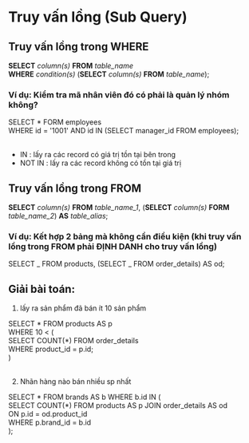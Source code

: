 # Truy vấn lồng (Sub Query)

## Truy vấn lồng trong WHERE

**SELECT** _column(s)_ **FROM** _table_name_<br>
**WHERE** _condition(s)_ (**SELECT** _column(s)_ **FROM** _table_name_);

### Ví dụ: Kiểm tra mã nhân viên đó có phải là quản lý nhóm không?

SELECT \* FORM employees<br>
WHERE id = '1001' AND id IN (SELECT manager_id FROM employees);<br><br>

- IN : lấy ra các record có giá trị tồn tại bên trong<br>
- NOT IN : lấy ra các record không có tồn tại giá trị

## Truy vấn lồng trong FROM

**SELECT** _column(s)_ **FROM** _table_name_1_, (**SELECT** _column(s)_ **FORM** _table_name_2_) **AS** _table_alias_;

### Ví dụ: Kết hợp 2 bảng mà không cần điều kiện (khi truy vấn lồng trong FROM phải ĐỊNH DANH cho truy vấn lồng)

SELECT _ FROM products, (SELECT _ FROM order_details) AS od;

## Giải bài toán:

1. lấy ra sản phẩm đã bán ít 10 sản phẩm <br>

SELECT \* FROM products AS p<br>
WHERE 10 < (<br>
SELECT COUNT(\*) FROM order_details<br>
WHERE product_id = p.id;<br>
)<br><br>

2. Nhãn hàng nào bán nhiều sp nhất<br>

SELECT \* FROM brands AS b WHERE b.id IN (<br>
SELECT COUNT(\*) FROM products AS p JOIN order_details AS od<br>
ON p.id = od.product_id<br>
WHERE p.brand_id = b.id<br>
);
